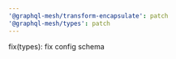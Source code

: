 ```yaml
---
'@graphql-mesh/transform-encapsulate': patch
'@graphql-mesh/types': patch
---
```


fix(types): fix config schema
